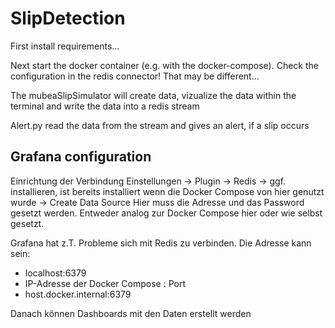 # SlipDetection

First install requirements...

Next start the docker container (e.g. with the docker-compose). 
Check the configuration in the redis connector! That may be different...

The mubeaSlipSimulator will create data, vizualize the data within the terminal and write the data into a redis stream

Alert.py read the data from the stream and gives an alert, if a slip occurs


## Grafana configuration
Einrichtung der Verbindung
Einstellungen -> Plugin -> Redis -> ggf. installieren, ist bereits installiert wenn die Docker Compose von hier genutzt wurde -> Create Data Source
Hier muss die Adresse und das Password gesetzt werden. Entweder analog zur Docker Compose hier oder wie selbst gesetzt.

Grafana hat z.T. Probleme sich mit Redis zu verbinden. Die Adresse kann sein: 
- localhost:6379
- IP-Adresse der Docker Compose : Port 
- host.docker.internal:6379

Danach können Dashboards mit den Daten erstellt werden
